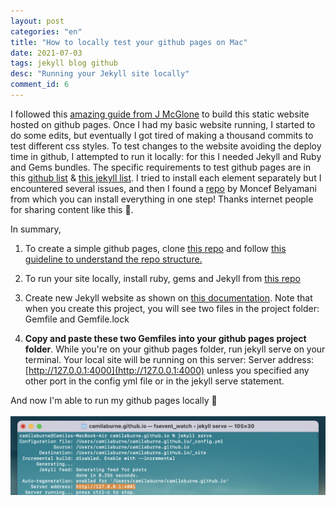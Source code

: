 ```yaml
---
layout: post
categories: "en"
title: "How to locally test your github pages on Mac"
date: 2021-07-03
tags: jekyll blog github
desc: "Running your Jekyll site locally"
comment_id: 6
---
```


I followed this [amazing guide from J McGlone](http://jmcglone.com/guides/github-pages/) to build this static website hosted on github pages. Once I had my basic website running, I started to do some edits, but eventually I got tired of making a thousand commits to test different css styles. To test changes to the website avoiding the deploy time in github, I attempted to run it locally: for this I needed Jekyll and Ruby and Gems bundles. The specific requirements to test github pages are in this [github list](https://docs.github.com/en/pages/setting-up-a-github-pages-site-with-jekyll/testing-your-github-pages-site-locally-with-jekyll#prerequisites) & [this jekyll list](https://jekyllrb.com/docs/). I tried to install each element separately but I encountered several issues, and then I found a [repo](https://www.moncefbelyamani.com/making-github-pages-work-with-latest-jekyll/) by Moncef Belyamani from which you can install everything in one step! Thanks internet people for sharing content like this 🥰.

In summary,

1. To create a simple github pages, clone [this repo](https://github.com/hankquinlan/hankquinlan.github.io) and follow [this guideline to understand the repo structure.](http://jmcglone.com/guides/github-pages/)

2. To run your site locally, install ruby, gems and Jekyll from [this repo](https://github.com/monfresh/install-ruby-on-macos)

3. Create new Jekyll website as shown on [this documentation](https://jekyllrb.com/docs/). Note that when you create this project, you will see two files in the project folder: Gemfile and Gemfile.lock

4. **Copy and paste these two Gemfiles into your github pages project folder**. While you're on your github pages folder, run jekyll serve on your terminal. Your local site will be running on this server:  Server address: [http://127.0.0.1:4000](http://127.0.0.1:4000) unless you specified any other port in the config yml file or in the jekyll serve statement.


And now I'm able to run my github pages locally 🥳 <br><br>
<img src="/images/local_github_run.png" class=middleimg>
